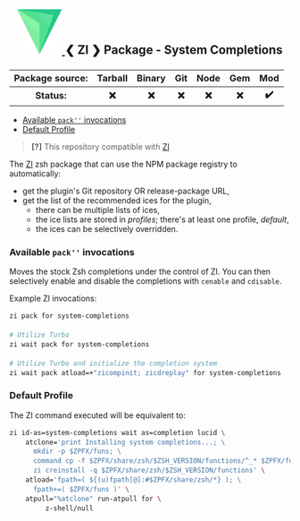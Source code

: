 <h2 align="center">
  <a href="https://github.com/z-shell/zi">
    <img src="https://github.com/z-shell/zi/raw/main/docs/images/logo.svg" alt="Logo" width="80" height="80" />
  </a>
❮ ZI ❯ Package - System Completions
</h2>

<h3 align="center">

| **Package source:** | Tarball | Binary | Git | Node | Gem | Mod |
| :-----------------: | :-----: | :----: | :-: | :--: | :-: | :-: |
|     **Status:**     |   :x:   |  :x:   | :x: | :x:  | :x: | :heavy_check_mark: |

</h3>

- [Available `pack''` invocations](#available-pack-invocations)
- [Default Profile](#default-profile)


> **[?]**
> This repository compatible with [ZI](https://github.com/z-shell/zi)

The [ZI](https://github.com/z-shell/zi) zsh package that can use the NPM package registry to automatically:

- get the plugin's Git repository OR release-package URL,
- get the list of the recommended ices for the plugin,
  - there can be multiple lists of ices,
  - the ice lists are stored in _profiles_; there's at least one profile, _default_,
  - the ices can be selectively overridden.

### Available `pack''` invocations

Moves the stock Zsh completions under the control of ZI. You can then
selectively enable and disable the completions with `cenable` and `cdisable`.

Example ZI invocations:

```zsh
zi pack for system-completions

# Utilize Turbo
zi wait pack for system-completions

# Utilize Turbo and initialize the completion system
zi wait pack atload=+"zicompinit; zicdreplay" for system-completions
```

### Default Profile

The ZI command executed will be equivalent to:

```zsh
zi id-as=system-completions wait as=completion lucid \
    atclone='print Installing system completions...; \
      mkdir -p $ZPFX/funs; \
      command cp -f $ZPFX/share/zsh/$ZSH_VERSION/functions/^_* $ZPFX/funs; \
      zi creinstall -q $ZPFX/share/zsh/$ZSH_VERSION/functions' \
    atload='fpath=( ${(u)fpath[@]:#$ZPFX/share/zsh/*} ); \
      fpath+=( $ZPFX/funs )' \
    atpull="%atclone" run-atpull for \
         z-shell/null
```
